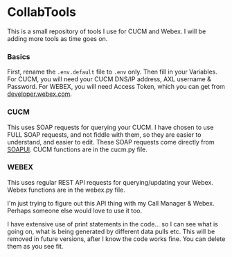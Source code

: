 # CollabTools

This is a small repository of tools I use for CUCM and Webex.
I will be adding more tools as time goes on.

### Basics
First, rename the `.env.default` file to `.env` only.
Then fill in your Variables.
For CUCM, you will need your CUCM DNS/IP address, AXL username & Password.
For WEBEX, you will need Access Token, which you can get from [developer.webex.com](https://developer.webex.com/docs/getting-started).

### CUCM
This uses SOAP requests for querying your CUCM.
I have chosen to use FULL SOAP requests, and not fiddle with them, so they are easier to understand, and easier to edit.
These SOAP requests come directly from [SOAPUI](https://www.soapui.org/tools/soapui/).
CUCM functions are in the cucm.py file.


### WEBEX
This uses regular REST API requests for querying/updating your Webex.
Webex functions are in the webex.py file.


I'm just trying to figure out this API thing with my Call Manager & Webex.
Perhaps someone else would love to use it too.

I have extensive use of print statements in the code... so I can see what is going on, what is being generated by different data pulls etc.
This will be removed in future versions, after I know the code works fine.
You can delete them as you see fit.